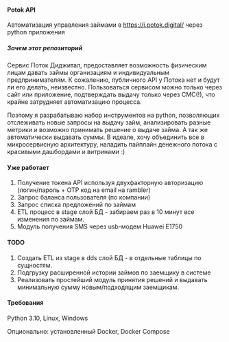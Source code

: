 #### Potok API

Автоматизация управления займами в https://i.potok.digital/ через python приложения

##### Зачем этот репозиторий

Сервис Поток Диджитал, предоставляет возможность физическим лицам давать займы организациям и индивидуальным предпринимателям.
К сожалению, публичного API у Потока нет и будут ли его делать, неизвестно. Пользоваться сервисом можно только через сайт или приложение, подтверждать выдачу только через СМС(!), что крайне затрудняет автоматизацию процесса.

Поэтому я разрабатываю набор инструментов на python, позволяющих отслеживать новые запросы на выдачу займ, анализировать разные метрики и возможно
принимать решение о выдаче займа. А так же автоматически выдавать суммы. 
В идеале, хочу объединить все в микросервисную архитектуру, наладить пайплайн денежного потока с красивыми дашбордами и витринами :)

#### Уже работает

1) Получение токена API используя двухфакторную авторизацию (логин/пароль + OTP код на email на rambler)
2) Запрос баланса пользователя (по компании) 
3) Запрос списка предложений по займам
4) ETL процесс в stage слой БД - забираем раз в 10 минут все изменения по займам.
5) Модуль получения SMS через usb-модем Huawei E1750

#### TODO

1) Создать ETL из stage в dds слой БД - в отдельные таблицы по сущностям.
2) Подгрузку расширенной истории займов по заемщику в системе
3) Реализовать простейший модуль принятия решений и выдавать минимальную сумму новым/подходящим заемщикам.

#### Требования

Python 3.10, Linux, Windows

Опционально: установленный Docker, Docker Compose 
